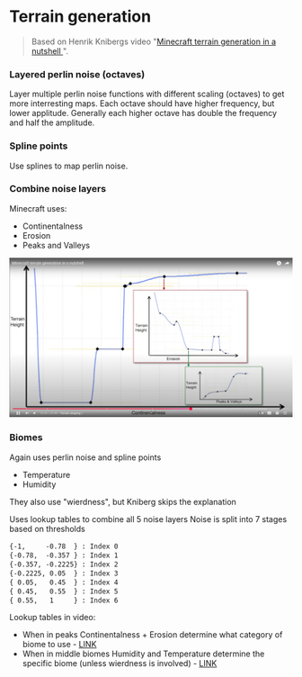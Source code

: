 # Terrain generation

> Based on Henrik Knibergs video "[Minecraft terrain generation in a nutshell
](https://www.youtube.com/watch?v=CSa5O6knuwI)".



### Layered perlin noise (octaves)

Layer multiple perlin noise functions with different scaling (octaves) to get more interresting maps.
Each octave should have higher frequency, but lower applitude. Generally each higher octave has double the frequency and half the amplitude.


### Spline points

Use splines to map perlin noise.


### Combine noise layers

Minecraft uses:

- Continentalness
- Erosion
- Peaks and Valleys

![Screenshot showing spline points for continentalness, eriosion and PV](screenshot-terrain-height-noise-layers.png)

### Biomes

Again uses perlin noise and spline points

- Temperature
- Humidity

They also use "wierdness", but Kniberg skips the explanation

Uses lookup tables to combine all 5 noise layers
Noise is split into 7 stages based on thresholds

```
{-1,     -0.78  } : Index 0
{-0.78,  -0.357 } : Index 1
{-0.357, -0.2225} : Index 2
{-0.2225, 0.05  } : Index 3
{ 0.05,   0.45  } : Index 4
{ 0.45,   0.55  } : Index 5
{ 0.55,   1     } : Index 6
```

Lookup tables in video:

* When in peaks Continentalness + Erosion determine what category of biome to use - [LINK](https://youtu.be/CSa5O6knuwI?t=1395)
* When in middle biomes Humidity and Temperature determine the specific biome (unless wierdness is involved) - [LINK](https://youtu.be/CSa5O6knuwI?t=1442)
